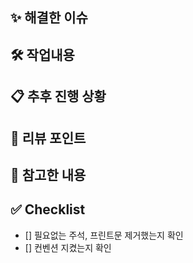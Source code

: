 ## ✨ 해결한 이슈 
<!-- 해결한 이슈 번호를 작성해주세요 (Ex. #4) -->

## 🛠️ 작업내용
<!-- 작업한 내용을 작성해주세요 ( UI 구현이라면 사진도 같이 올려주시면 좋아요! ) -->

## 📋 추후 진행 상황
<!-- 다음에 진행할 작업에 대해 작성해주세요 -->

## 📌 리뷰 포인트
<!-- 어떤 부분을 잘 체크해야하는지 작성해주세요 -->

## 📂 참고한 내용
<!-- 참고한 사이트나 정보가 있다면 작성주세요 -->

## ✅ Checklist
- [] 필요없는 주석, 프린트문 제거했는지 확인
- [] 컨벤션 지켰는지 확인
